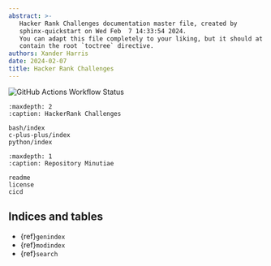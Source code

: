 ```yaml
---
abstract: >-
   Hacker Rank Challenges documentation master file, created by
   sphinx-quickstart on Wed Feb  7 14:33:54 2024.
   You can adapt this file completely to your liking, but it should at least
   contain the root `toctree` directive.
authors: Xander Harris
date: 2024-02-07
title: Hacker Rank Challenges
---
```


![GitHub Actions Workflow Status](https://img.shields.io/github/actions/workflow/status/edwardtheharris/hacker-rank/shell.yml?branch=main&style=flat-square&logo=gnubash&label=ShellCheck)

```{toctree}
:maxdepth: 2
:caption: HackerRank Challenges

bash/index
c-plus-plus/index
python/index
```

```{toctree}
:maxdepth: 1
:caption: Repository Minutiae

readme
license
cicd
```

## Indices and tables

* {ref}`genindex`
* {ref}`modindex`
* {ref}`search`
